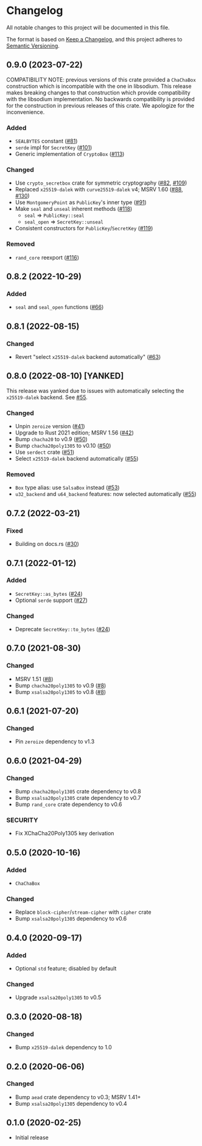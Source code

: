 # Changelog
All notable changes to this project will be documented in this file.

The format is based on [Keep a Changelog](https://keepachangelog.com/en/1.0.0/),
and this project adheres to [Semantic Versioning](https://semver.org/spec/v2.0.0.html).

## 0.9.0 (2023-07-22)

COMPATIBILITY NOTE: previous versions of this crate provided a `ChaChaBox`
construction which is incompatible with the one in libsodium. This release
makes breaking changes to that construction which provide compatibility with
the libsodium implementation. No backwards compatibility is provided for the
construction in previous releases of this crate. We apologize for the
inconvenience.

### Added
- `SEALBYTES` constant ([#81])
- `serde` impl for `SecretKey` ([#101])
- Generic implementation of `CryptoBox` ([#113])

### Changed
- Use `crypto_secretbox` crate for symmetric cryptography ([#82], [#109])
- Replaced `x25519-dalek` with `curve25519-dalek` v4; MSRV 1.60 ([#88], [#130])
- Use `MontgomeryPoint` as `PublicKey`'s inner type ([#91])
- Make `seal` and `unseal` inherent methods ([#118])
  - `seal` => `PublicKey::seal`
  - `seal_open` => `SecretKey::unseal`
- Consistent constructors for `PublicKey`/`SecretKey` ([#119])

### Removed
- `rand_core` reexport ([#116])

[#81]: https://github.com/RustCrypto/nacl-compat/pull/81
[#82]: https://github.com/RustCrypto/nacl-compat/pull/82
[#88]: https://github.com/RustCrypto/nacl-compat/pull/88
[#91]: https://github.com/RustCrypto/nacl-compat/pull/91
[#101]: https://github.com/RustCrypto/nacl-compat/pull/101
[#109]: https://github.com/RustCrypto/nacl-compat/pull/109
[#113]: https://github.com/RustCrypto/nacl-compat/pull/113
[#116]: https://github.com/RustCrypto/nacl-compat/pull/116
[#118]: https://github.com/RustCrypto/nacl-compat/pull/118
[#119]: https://github.com/RustCrypto/nacl-compat/pull/119
[#130]: https://github.com/RustCrypto/nacl-compat/pull/130

## 0.8.2 (2022-10-29)
### Added
- `seal` and `seal_open` functions ([#66])

[#66]: https://github.com/RustCrypto/nacl-compat/pull/66

## 0.8.1 (2022-08-15)
### Changed
- Revert "select `x25519-dalek` backend automatically" ([#63])

[#63]: https://github.com/RustCrypto/nacl-compat/pull/63

## 0.8.0 (2022-08-10) [YANKED]

This release was yanked due to issues with automatically selecting the
`x25519-dalek` backend. See [#55].

### Changed
- Unpin `zeroize` version ([#41])
- Upgrade to Rust 2021 edition; MSRV 1.56 ([#42])
- Bump `chacha20` to v0.9 ([#50])
- Bump `chacha20poly1305` to v0.10 ([#50])
- Use `serdect` crate ([#51])
- Select `x25519-dalek` backend automatically ([#55])

### Removed
- `Box` type alias: use `SalsaBox` instead ([#53])
- `u32_backend` and `u64_backend` features: now selected automatically ([#55])

[#41]: https://github.com/RustCrypto/nacl-compat/pull/41
[#42]: https://github.com/RustCrypto/nacl-compat/pull/42
[#50]: https://github.com/RustCrypto/nacl-compat/pull/50
[#51]: https://github.com/RustCrypto/nacl-compat/pull/51
[#53]: https://github.com/RustCrypto/nacl-compat/pull/53
[#55]: https://github.com/RustCrypto/nacl-compat/pull/55

## 0.7.2 (2022-03-21)
### Fixed
- Building on docs.rs ([#30])

[#30]: https://github.com/RustCrypto/nacl-compat/pull/30

## 0.7.1 (2022-01-12)
### Added
- `SecretKey::as_bytes` ([#24])
- Optional `serde` support ([#27])

### Changed
- Deprecate `SecretKey::to_bytes` ([#24])

[#24]: https://github.com/RustCrypto/nacl-compat/pull/24
[#27]: https://github.com/RustCrypto/nacl-compat/pull/27

## 0.7.0 (2021-08-30)
### Changed
- MSRV 1.51 ([#8])
- Bump `chacha20poly1305` to v0.9 ([#8])
- Bump `xsalsa20poly1305` to v0.8 ([#8])

[#8]: https://github.com/RustCrypto/nacl-compat/pull/8

## 0.6.1 (2021-07-20)
### Changed
- Pin `zeroize` dependency to v1.3

## 0.6.0 (2021-04-29)
### Changed
- Bump `chacha20poly1305` crate dependency to v0.8
- Bump `xsalsa20poly1305` crate dependency to v0.7
- Bump `rand_core` crate dependency to v0.6

### SECURITY
- Fix XChaCha20Poly1305 key derivation

## 0.5.0 (2020-10-16)
### Added
- `ChaChaBox`

### Changed
- Replace `block-cipher`/`stream-cipher` with `cipher` crate
- Bump `xsalsa20poly1305` dependency to v0.6

## 0.4.0 (2020-09-17)
### Added
- Optional `std` feature; disabled by default

### Changed
- Upgrade `xsalsa20poly1305` to v0.5

## 0.3.0 (2020-08-18)
### Changed
- Bump `x25519-dalek` dependency to 1.0

## 0.2.0 (2020-06-06)
### Changed
- Bump `aead` crate dependency to v0.3; MSRV 1.41+
- Bump `xsalsa20poly1305` dependency to v0.4

## 0.1.0 (2020-02-25)
- Initial release
